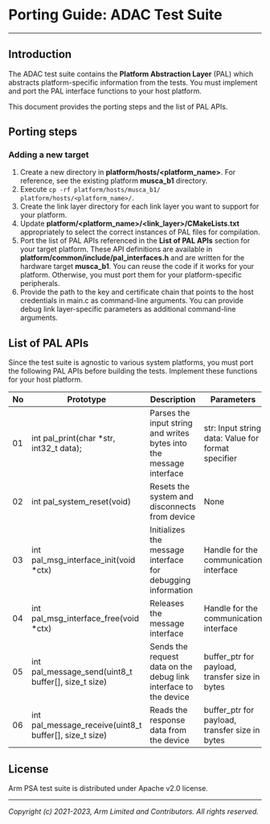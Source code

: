 
# Porting Guide: ADAC Test Suite
-----------------------------------------------------

## Introduction
The ADAC test suite contains the **Platform Abstraction Layer** (PAL) which abstracts platform-specific information from the tests. You must implement and port the PAL interface functions to your host platform.

This document provides the porting steps and the list of PAL APIs.

## Porting steps

### Adding a new target

  1. Create a new directory in **platform/hosts/<platform_name>**. For reference, see the existing platform **musca_b1** directory.
  2. Execute `cp -rf platform/hosts/musca_b1/ platform/hosts/<platform_name>/`.
  3. Create the link layer directory for each link layer you want to support for your platform.
  4. Update **platform/<platform_name>/<link_layer>/CMakeLists.txt** appropriately to select the correct instances of PAL files for compilation.
  5. Port the list of PAL APIs referenced in the **List of PAL APIs** section for your target platform. These API definitions are available in **platform/common/include/pal_interfaces.h** and are written for the hardware target **musca_b1**. You can reuse the code if it works for your platform. Otherwise, you must port them for your platform-specific peripherals.
  6. Provide the path to the key and certificate chain that points to the host credentials in main.c as command-line arguments. You can provide debug link layer-specific parameters as additional command-line arguments.

## List of PAL APIs
Since the test suite is agnostic to various system platforms, you must port the following PAL APIs before building the tests. Implement these functions for your host platform. <br/>

| No | Prototype                                             | Description                                                                 | Parameters                                                              |
|----|-------------------------------------------------------|-----------------------------------------------------------------------------|-------------------------------------------------------------------------|
| 01 | int pal_print(char *str, int32_t data);               | Parses the input string and writes bytes into the message interface         | str: Input string<br/>data: Value for format specifier<br/>             |
| 02 | int pal_system_reset(void)                            | Resets the system and disconnects from device                               | None                                                                    |
| 03 | int pal_msg_interface_init(void *ctx)                 | Initializes the message interface for debugging information                 | Handle for the communication interface                                  |
| 04 | int pal_msg_interface_free(void *ctx)                 | Releases the message interface                                              | Handle for the communication interface                                  |
| 05 | int pal_message_send(uint8_t buffer[], size_t size)   | Sends the request data on the debug link interface to the device            | buffer_ptr for payload, transfer size in bytes                          |
| 06 | int pal_message_receive(uint8_t buffer[], size_t size)| Reads the response data from the device                                     | buffer_ptr for payload, transfer size in bytes                          |

## License
Arm PSA test suite is distributed under Apache v2.0 license.

--------------

*Copyright (c) 2021-2023, Arm Limited and Contributors. All rights reserved.*
